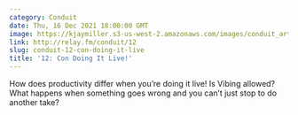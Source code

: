 ```yaml
---
category: Conduit
date: Thu, 16 Dec 2021 18:00:00 GMT
image: https://kjaymiller.s3-us-west-2.amazonaws.com/images/conduit_artwork.png
link: http://relay.fm/conduit/12
slug: conduit-12-con-doing-it-live
title: '12: Con Doing It Live!'
---
```


How does productivity differ when you’re doing it live! Is Vibing allowed? What happens when something goes wrong and you can’t just stop to do another take?